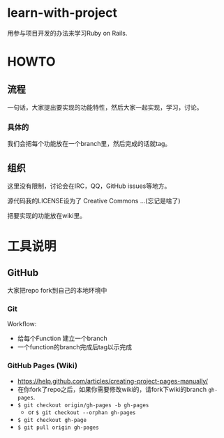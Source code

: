 # learn-with-project

用参与项目开发的办法来学习Ruby on Rails.

HOWTO
=====

## 流程 ##

一句话，大家提出要实现的功能特性，然后大家一起实现，学习，讨论。

### 具体的 ###

我们会把每个功能放在一个branch里，然后完成的话就tag。

## 组织 ##

这里没有限制，讨论会在IRC，QQ，GitHub issues等地方。

源代码我的LICENSE设为了 Creative Commons ...(忘记是啥了)

把要实现的功能放在wiki里。


工具说明
========

## GitHub ##

大家把repo fork到自己的本地环境中

### Git ###

Workflow:

- 给每个Function 建立一个branch
- 一个function的branch完成后tag以示完成

### GitHub Pages (Wiki) ###

- https://help.github.com/articles/creating-project-pages-manually/
- 在你fork了repo之后，如果你需要修改wiki的，请fork下wiki的branch `gh-pages`.
- `$ git checkout origin/gh-pages -b gh-pages`
    - or `$ git checkout --orphan gh-pages`
- `$ git checkout gh-page`
- `$ git pull origin gh-pages`
